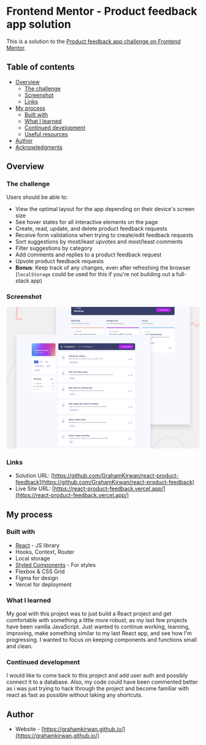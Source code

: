 # Frontend Mentor - Product feedback app solution

This is a solution to the [Product feedback app challenge on Frontend Mentor](https://www.frontendmentor.io/challenges/product-feedback-app-wbvUYqjR6).

## Table of contents

- [Overview](#overview)
  - [The challenge](#the-challenge)
  - [Screenshot](#screenshot)
  - [Links](#links)
- [My process](#my-process)
  - [Built with](#built-with)
  - [What I learned](#what-i-learned)
  - [Continued development](#continued-development)
  - [Useful resources](#useful-resources)
- [Author](#author)
- [Acknowledgments](#acknowledgments)


## Overview

### The challenge

Users should be able to:

- View the optimal layout for the app depending on their device's screen size
- See hover states for all interactive elements on the page
- Create, read, update, and delete product feedback requests
- Receive form validations when trying to create/edit feedback requests
- Sort suggestions by most/least upvotes and most/least comments
- Filter suggestions by category
- Add comments and replies to a product feedback request
- Upvote product feedback requests
- **Bonus**: Keep track of any changes, even after refreshing the browser (`localStorage` could be used for this if you're not building out a full-stack app)

### Screenshot

![](./preview.jpg)

### Links

- Solution URL: [https://github.com/GrahamKirwan/react-product-feedback](https://github.com/GrahamKirwan/react-product-feedback)
- Live Site URL: [https://react-product-feedback.vercel.app/](https://react-product-feedback.vercel.app/)

## My process

### Built with

- [React](https://reactjs.org/) - JS library
- Hooks, Context, Router
- Local storage
- [Styled Components](https://styled-components.com/) - For styles
- Flexbox & CSS Grid
- Figma for design
- Vercel for deployment


### What I learned

My goal with this project was to just build a React project and get comfortable with something a little more robust, as my last few projects have been vanilla JavaScript. Just wanted to continue working, learning, improving, make something similar to my last React app, and see how I'm progressing. I wanted to focus on keeping components and functions small and clean.


### Continued development

I would like to come back to this project and add user auth and possibly connect it to a database. Also, my code could have been commented better as i was just trying to hack through the project and become familiar with react as fast as possible without taking any shortcuts.


## Author

- Website - [https://grahamkirwan.github.io/](https://grahamkirwan.github.io/)
